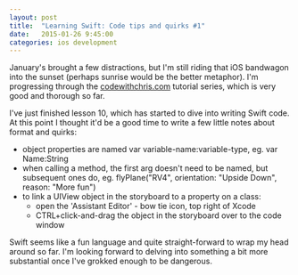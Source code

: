 ```yaml
---
layout: post
title:  "Learning Swift: Code tips and quirks #1"
date:   2015-01-26 9:45:00
categories: ios development
---
```


January's brought a few distractions, but I'm still riding that iOS bandwagon
into the sunset (perhaps sunrise would be the better metaphor). I'm progressing
through the [codewithchris.com][cwc] tutorial series, which is very good and
thorough so far.

I've just finished lesson 10, which has started to dive into writing Swift code.
At this point I thought it'd be a good time to write a few little notes about
format and quirks:

 - object properties are named var variable-name:variable-type, eg. var Name:String
 - when calling a method, the first arg doesn't need to be named, but subsequent ones do, eg. flyPlane("RV4", orientation: "Upside Down", reason: "More fun")
 - to link a UIView object in the storyboard to a property on a class:
    - open the 'Assistant Editor' - bow tie icon, top right of Xcode
    - CTRL+click-and-drag the object in the storyboard over to the code window

Swift seems like a fun language and quite straight-forward to wrap my head
around so far. I'm looking forward to delving into something a bit
more substantial once I've grokked enough to be dangerous.

[cwc]: http://codewithchris.com/1-introduction-to-the-tools-and-materials/
